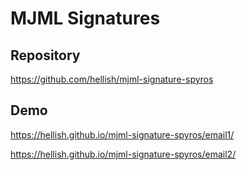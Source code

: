 # MJML Signatures

## Repository

https://github.com/hellish/mjml-signature-spyros

## Demo

https://hellish.github.io/mjml-signature-spyros/email1/

https://hellish.github.io/mjml-signature-spyros/email2/
